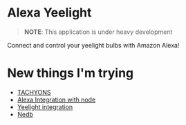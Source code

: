 # Alexa Yeelight

> **NOTE**: This application is under heavy development

Connect and control your yeelight bulbs with Amazon Alexa!

# New things I'm trying

* [TACHYONS](http://tachyons.io/)
* [Alexa Integration with node](https://github.com/matt-kruse/alexa-app)
* [Yeelight integration](https://github.com/Bigomby/yeelight-plugin)
* [Nedb](https://github.com/louischatriot/nedb)
